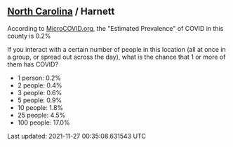 
## [North Carolina](/united-states/north-carolina) / Harnett

According to [MicroCOVID.org](http://microcovid.org),
the "Estimated Prevalence" of COVID in this county is 0.2%

If you interact with a certain number of people in this location
(all at once in a group, or spread out across the day), what is the chance that
1 or more of them has COVID?

- 1 person: 0.2%
- 2 people: 0.4%
- 3 people: 0.6%
- 5 people: 0.9%
- 10 people: 1.8%
- 25 people: 4.5%
- 100 people: 17.0%

Last updated: 2021-11-27 00:35:08.631543 UTC
